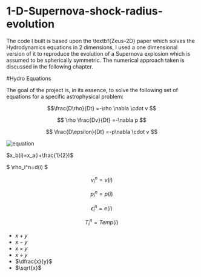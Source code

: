 # 1-D-Supernova-shock-radius-evolution
The code I built is based upon the \textbf{Zeus-2D} paper which solves the Hydrodynamics equations in 2 dimensions, I used a one dimensional version of it to reproduce the evolution of a Supernova explosion which is assumed to be spherically symmetric. The numerical approach taken is discussed in the following chapter.

#Hydro Equations

The goal of the project is, in its essence, to solve the following set of equations for a specific astrophysical problem: 

$$\frac{D\rho}{Dt}     =-\rho \nabla \cdot v $$

$$  \rho \frac{Dv}{Dt}   =-\nabla p  $$

$$ \frac{D\epsilon}{Dt} =-p\nabla \cdot v $$

![equation](https://latex.codecogs.com/gif.image?\dpi{110}\begin{align}\frac{D\rho}{Dt}&=-\rho\nabla\cdot&space;v\\\rho\frac{Dv}{Dt}&=-\nabla&space;p\\\frac{D\epsilon}{Dt}&=-p\nabla\cdot&space;v\end{align})

$x_b(i)=x_a(i+\frac{1}{2})$

$ \rho_i^n=d(i) $

   $$ v_i^n=v(i) $$
   
 $$  p_i^n=p(i) $$
  
   $$ \epsilon_i^n=e(i) $$
   
   $$ T_i^n=Temp(i) $$

   - $x + y$
- $x - y$
- $x \times y$ 
- $x \div y$
- $\dfrac{x}{y}$
- $\sqrt{x}$

